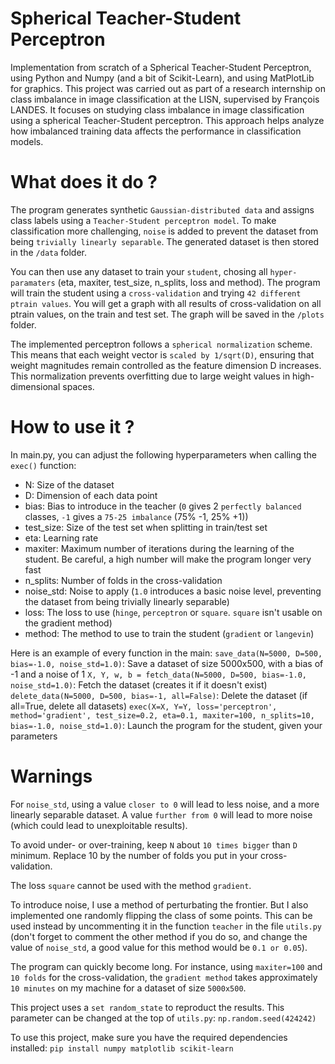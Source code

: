 # Spherical Teacher-Student Perceptron

Implementation from scratch of a Spherical Teacher-Student Perceptron, using Python and Numpy (and a bit of Scikit-Learn), and using MatPlotLib for graphics. This project was carried out as part of a research internship on class imbalance in image classification at the LISN, supervised by François LANDES. It focuses on studying class imbalance in image classification using a spherical Teacher-Student perceptron. This approach helps analyze how imbalanced training data affects the performance in classification models.

# What does it do ?

The program generates synthetic `Gaussian-distributed data` and assigns class labels using a `Teacher-Student perceptron model`. To make classification more challenging, `noise` is added to prevent the dataset from being `trivially linearly separable`. The generated dataset is then stored in the `/data` folder.

You can then use any dataset to train your `student`, chosing all `hyper-paramaters` (eta, maxiter, test_size, n_splits, loss and method). The program will train the student using a `cross-validation` and trying `42 different ptrain values`. You will get a graph with all results of cross-validation on all ptrain values, on the train and test set. The graph will be saved in the `/plots` folder.

The implemented perceptron follows a `spherical normalization` scheme. This means that each weight vector is `scaled by 1/sqrt(D)`, ensuring that weight magnitudes remain controlled as the feature dimension D increases. This normalization prevents overfitting due to large weight values in high-dimensional spaces.

# How to use it ?

In main.py, you can adjust the following hyperparameters when calling the `exec()` function:
- N: Size of the dataset
- D: Dimension of each data point
- bias: Bias to introduce in the teacher (`0` gives 2 `perfectly balanced` classes, `-1` gives a `75-25 imbalance` (75% -1, 25% +1))
- test_size: Size of the test set when splitting in train/test set
- eta: Learning rate
- maxiter: Maximum number of iterations during the learning of the student. Be careful, a high number will make the program longer very fast
- n_splits: Number of folds in the cross-validation
- noise_std: Noise to apply (`1.0` introduces a basic noise level, preventing the dataset from being trivially linearly separable)
- loss: The loss to use (`hinge`, `perceptron` or `square`. `square` isn't usable on the gradient method)
- method: The method to use to train the student (`gradient` or `langevin`)

Here is an example of every function in the main:
`save_data(N=5000, D=500, bias=-1.0, noise_std=1.0)`: Save a dataset of size 5000x500, with a bias of -1 and a noise of 1
`X, Y, w, b = fetch_data(N=5000, D=500, bias=-1.0, noise_std=1.0)`: Fetch the dataset (creates it if it doesn't exist)
`delete_data(N=5000, D=500, bias=-1, all=False)`: Delete the dataset (if all=True, delete all datasets)
`exec(X=X, Y=Y, loss='perceptron', method='gradient', test_size=0.2, eta=0.1, maxiter=100, n_splits=10, bias=-1.0, noise_std=1.0)`: Launch the program for the student, given your parameters

# Warnings

For `noise_std`, using a value `closer to 0` will lead to less noise, and a more linearly separable dataset. A value `further from 0` will lead to more noise (which could lead to unexploitable results).

To avoid under- or over-training, keep `N` about `10 times bigger` than `D` minimum. Replace 10 by the number of folds you put in your cross-validation.

The loss `square` cannot be used with the method `gradient`.

To introduce noise, I use a method of perturbating the frontier. But I also implemented one randomly flipping the class of some points. This can be used instead by uncommenting it in the function `teacher` in the file `utils.py` (don't forget to comment the other method if you do so, and change the value of `noise_std`, a good value for this method would be `0.1 or 0.05`).

The program can quickly become long. For instance, using `maxiter=100` and `10 folds` for the cross-validation, the `gradient method` takes approximately `10 minutes` on my machine for a dataset of size `5000x500`.

This project uses a `set random_state` to reproduct the results. This parameter can be changed at the top of `utils.py`: `np.random.seed(424242)`

To use this project, make sure you have the required dependencies installed: `pip install numpy matplotlib scikit-learn`
